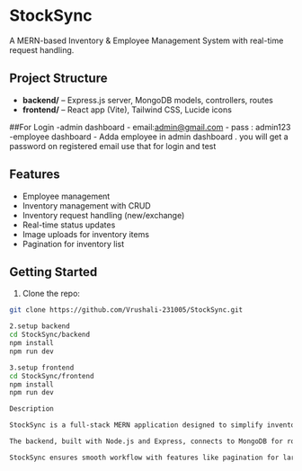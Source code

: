 # StockSync

A MERN-based Inventory & Employee Management System with real-time request handling.

## Project Structure
- **backend/** – Express.js server, MongoDB models, controllers, routes
- **frontend/** – React app (Vite), Tailwind CSS, Lucide icons

##For Login
-admin dashboard - email:admin@gmail.com
                 - pass : admin123
-employee dashboard - Adda employee in admin dashboard . you will get a password on registered email use that for login and test 

## Features
- Employee management
- Inventory management with CRUD
- Inventory request handling (new/exchange)
- Real-time status updates
- Image uploads for inventory items
- Pagination for inventory list

## Getting Started

1. Clone the repo:

```bash
git clone https://github.com/Vrushali-231005/StockSync.git

2.setup backend
cd StockSync/backend
npm install
npm run dev

3.setup frontend
cd StockSync/frontend
npm install
npm run dev

Description

StockSync is a full-stack MERN application designed to simplify inventory and employee management in organizations. With this system, administrators can efficiently manage employees, track inventory items, and handle real-time inventory requests. The app supports both new and exchange requests, allowing employees to request new items or replace defective ones seamlessly.

The backend, built with Node.js and Express, connects to MongoDB for robust data management. Inventory items include details such as name, description, category, total quantity, available quantity, and images. Administrators can perform CRUD operations on inventory and monitor all requests in real-time. The frontend leverages React with Vite, Tailwind CSS, and Lucide icons for a fast, responsive, and visually appealing interface.

StockSync ensures smooth workflow with features like pagination for large inventory lists, image uploads for easier identification of items, and automated handling of employee-inventory assignments. It is ideal for small to medium-sized organizations aiming to digitize their inventory management processes while maintaining simplicity and efficiency.
